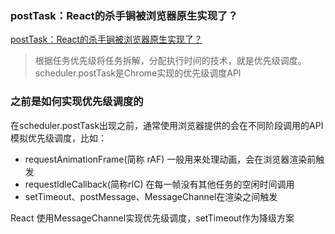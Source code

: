 ### postTask：React的杀手锏被浏览器原生实现了？

[postTask：React的杀手锏被浏览器原生实现了？](https://mp.weixin.qq.com/s/ve0Ygl0ofBRfct3UjfQIsA)

> 根据任务优先级将任务拆解，分配执行时间的技术，就是优先级调度。
> scheduler.postTask是Chrome实现的优先级调度API


### 之前是如何实现优先级调度的

在scheduler.postTask出现之前，通常使用浏览器提供的会在不同阶段调用的API模拟优先级调度，比如：

- requestAnimationFrame(简称 rAF) 一般用来处理动画，会在浏览器渲染前触发
- requestIdleCallback(简称rIC) 在每一帧没有其他任务的空闲时间调用
- setTimeout、postMessage、MessageChannel在渲染之间触发

React 使用MessageChannel实现优先级调度，setTimeout作为降级方案